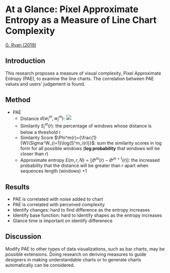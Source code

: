 # At a Glance: Pixel Approximate Entropy as a Measure of Line Chart Complexity

[G. Ryan  (2019)](https://ieeexplore.ieee.org/document/8440849)


## Introduction

This research proposes a measure of visual complexity, Pixel Approximate Entropy (PAE), to examine the line charts. The correlation between PAE values and users' judgement is found.

## Method
* PAE
    * Distance $d(w^m_i,w^m_j)$: ![](https://i.imgur.com/3EqhO4s.png)
    * Similarity $S^m_i(r)$: the percentage of windows whose distance is below a threshold $r$
    * Similarity Score $\Phi^m(r)={\frac{1}{W}\Sigma^W_{i=1}\log(S^m_i(r))}$: sum the similarity scores in log form for all possible windows (**log probability** that windows will be closer than $r$)
    * Approximate entropy $E(m,r,N)=[\Phi^m(r)-\Phi^{m+1}(r)]$: the increased probability that the distance will be greater than $r$ apart when sequences length (windows) $+1$


## Results

* PAE is correlated with noise added to chart
* PAE is correlated with perceived complexity
* Identify changes: hard to find difference as the entropy increases
* Identify base function: hard to identify shapes as the entropy increases
* Glance time is important on identify differenece

## Discussion
Modify PAE to other types of data visualizations, such as bar charts, may be possible extensions.
Doing research on deriving measures to guide designers in making understandable charts or to generate charts automatically can be considered.
